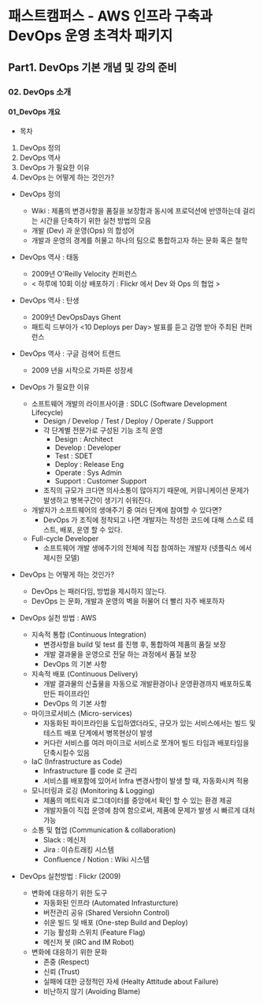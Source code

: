 # 패스트캠퍼스 - AWS 인프라 구축과 DevOps 운영 초격차 패키지

## Part1. DevOps 기본 개념 및 강의 준비

### 02. DevOps 소개

#### 01_DevOps 개요



*  목차
  1. DevOps 정의
  2. DevOps 역사
  3. DevOps 가 필요한 이유
  4. DevOps 는 어떻게 하는 것인가?





* DevOps 정의
  * Wiki : 제품의 변경사항을 품질을 보장함과 동시에 프로덕션에 반영하는데 걸리는 시간을 단축하기 위한 실천 방법의 모음
  * 개발 (Dev) 과 운영(Ops) 의 합성어
  * 개발과 운영의 경계를 허물고 하나의 팀으로 통합하고자 하는 문화 혹은 철학



* DevOps 역사 : 태동
  * 2009년 O'Reilly Velocity 컨퍼런스
  * < 하루에 10회 이상 배포하기 : Flickr 에서 Dev 와 Ops 의 협업 >
* DevOps 역사 : 탄생
  * 2009년 DevOpsDays Ghent
  * 패트릭 드부아가 <10 Deploys per Day> 발표를 듣고 감명 받아 주최된 컨퍼런스
  
* DevOps 역사 : 구글 검색어 트랜드
  * 2009 년을 시작으로 가파른 성장세






* DevOps 가 필요한 이유
  * 소프트웨어 개발의 라이프사이클 : SDLC (Software Development Lifecycle)
    * Design / Develop / Test / Deploy / Operate / Support
    * 각 단계별 전문가로 구성된 기능 조직 운영
      * Design : Architect
      * Develop : Developer
      * Test : SDET
      * Deploy : Release Eng
      * Operate : Sys Admin
      * Support : Customer Support
    * 조직의 규모가 크다면 의사소통이 많아지기 때문에, 커뮤니케이션 문제가 발생하고 병복구간이 생기기 쉬워진다.
  * 개발자가 소프트웨어의 생애주기 중 여러 단계에 참여할 수 있다면?
    * DevOps 가 조직에 정착되고 나면 개발자는 작성한 코드에 대해 스스로 테스트, 배포, 운영 할 수 있다.
  * Full-cycle Developer
    * 소프트웨어 개발 생에주기의 전체에 직접 참여하는 개발자 (넷플릭스 에서 제시한 모델)





* DevOps 는 어떻게 하는 것인가?
  * DevOps 는 패러다임, 방법을 제시하지 않는다.
  * DevOps 는 문화, 개발과 운영의 벽을 허물어 더 빨리 자주 배포하자





* DevOps 실천 방법 : AWS
  * 지속적 통합 (Continuous Integration)
    * 변경사항을 build 및 test 를 진행 후, 통합하여 제품의 품질 보장
    * 개발 결과물을 운영으로 전달 하는 과정에서 품질 보장
    * DevOps 의 기본 사항
  * 지속적 배포 (Continuous Delivery)
    * 개발 결과물의 산출물을 자동으로 개발환경이나 운영환경까지 배포하도록 만든 파이프라인
    * DevOps 의 기본 사항
  * 마이크로서비스 (Micro-services)
    * 자동화된 파이프라인을 도입하였더라도, 규모가 있는 서비스에서는 빌드 및 테스트 배포 단계에서 병목현상이 발생
    * 커다란 서비스를 여러 마이크로 서비스로 쪼개어 빌드 타임과 배포타임을 단축시킬수 있음
  * IaC (Infrastructure as Code)
    * Infrastructure 를 code 로 관리
    * 서비스를 배포함에 있어서 Infra 변경사항이 발생 할 때, 자동화시켜 적용
  * 모니터링과 로깅 (Monitoring & Logging)
    * 제품의 메트릭과 로그데이터를 중앙에서 확인 할 수 있는 환경 제공
    * 개발자들이 직접 운영에 참여 함으로써, 제품에 문제가 발생 시 빠르게 대처 가능
  * 소통 및 협업 (Communication & collaboration)
    * Slack : 메신저
    * Jira : 이슈트래킹 시스템
    * Confluence / Notion : Wiki 시스템
* DevOps 실천방법 : Flickr (2009)
  * 변화에 대응하기 위한 도구
    * 자동화된 인프라 (Automated Infrasturcture)
    * 버전관리 공유 (Shared Versiohn Control)
    * 쉬운 빌드 및 배포 (One-step Build and Deploy)
    * 기능 활성화 스위치 (Feature Flag)
    * 메신저 봇 (IRC and IM Robot)
  * 변화에 대응하기 위한 문화
    * 존중 (Respect)
    * 신뢰 (Trust)
    * 실패에 대한 긍정적인 자세 (Healty Attitude about Failure)
    * 비난하지 않기 (Avoiding Blame)







